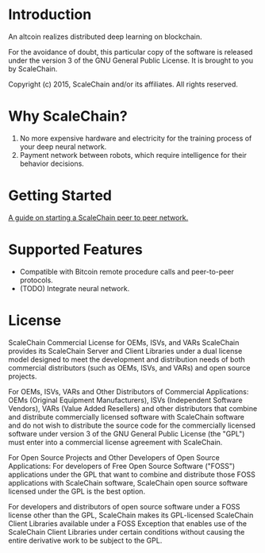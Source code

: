 Introduction
============
An altcoin realizes distributed deep learning on blockchain.

For the avoidance of doubt, this particular copy of the software is released under the version 3 of the GNU General Public License. It is brought to you by ScaleChain.

Copyright (c) 2015, ScaleChain and/or its affiliates. All rights reserved.

Why ScaleChain?
===============
1. No more expensive hardware and electricity for the training process of your deep neural network.
2. Payment network between robots, which require intelligence for their behavior decisions. 

Getting Started
===============
[A guide on starting a ScaleChain peer to peer network.](https://github.com/ScaleChain/scalechain/wiki/How-to-start-a-ScaleChain-peer)

Supported Features
==================
- Compatible with Bitcoin remote procedure calls and peer-to-peer protocols.
- (TODO) Integrate neural network.

License
=======
ScaleChain Commercial License for OEMs, ISVs, and VARs
ScaleChain provides its ScaleChain Server and Client Libraries under a dual license model designed to meet the development and distribution needs of both commercial distributors (such as OEMs, ISVs, and VARs) and open source projects.

For OEMs, ISVs, VARs and Other Distributors of Commercial Applications:
OEMs (Original Equipment Manufacturers), ISVs (Independent Software Vendors), VARs (Value Added Resellers) and other distributors that combine and distribute commercially licensed software with ScaleChain software and do not wish to distribute the source code for the commercially licensed software under version 3 of the GNU General Public License (the "GPL") must enter into a commercial license agreement with ScaleChain.

For Open Source Projects and Other Developers of Open Source Applications:
For developers of Free Open Source Software ("FOSS") applications under the GPL that want to combine and distribute those FOSS applications with ScaleChain software, ScaleChain open source software licensed under the GPL is the best option.

For developers and distributors of open source software under a FOSS license other than the GPL, ScaleChain makes its GPL-licensed ScaleChain Client Libraries available under a FOSS Exception that enables use of the ScaleChain Client Libraries under certain conditions without causing the entire derivative work to be subject to the GPL.

